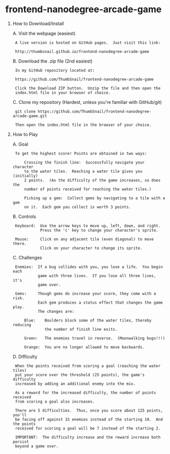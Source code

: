 frontend-nanodegree-arcade-game
===============================

1. How to Download/Install

    A. Visit the webpage (easiest)

    	A live version is hosted on GitHub pages.  Just visit this link:

    	http://thumbsnail.github.io/frontend-nanodegree-arcade-game

    B. Download the .zip file (2nd easiest)

    	In my GitHub repository located at:

    	https://github.com/ThumbSnail/frontend-nanodegree-arcade-game

    	Click the Download ZIP button.  Unzip the file and then open the
    	index.html file in your browser of choice.

    C. Clone my repository (Hardest, unless you're familiar with GitHub/git)

    	git clone https://github.com/ThumbSnail/frontend-nanodegree-arcade-game.git

    	Then open the index.html file in the browser of your choice.

2. How to Play

    A. Goal

	    To get the highest score! Points are obtained in two ways:

	        Crossing the finish line:  Successfully navigate your character
	        to the water tiles.  Reaching a water tile gives you (initially)
	        2 points.  (As the difficulty of the game increases, so does the
	        number of points received for reaching the water tiles.)

	        Picking up a gem:  Collect gems by navigating to a tile with a gem
	        on it.  Each gem you collect is worth 3 points.

    B. Controls

	    Keyboard:  Use the arrow keys to move up, left, down, and right.
	               Press the 'c' key to change your character's sprite.

	    Mouse:     Click on any adjacent tile (even diagonal) to move there.
	               Click on your character to change its sprite.

    C. Challenges

	    Enemies:  If a bug collides with you, you lose a life.  You begin each
	              game with three lives.  If you lose all three lives, it's
	              game over.

	    Gems:     Though gems do increase your score, they come with a risk.
	              Each gem produces a status effect that changes the game play.
	              The changes are:

	        Blue:    Boulders block some of the water tiles, thereby reducing
	                 the number of finish line exits.

	        Green:   The enemies travel in reverse.  (Moonwalking bugs!!!)

	        Orange:  You are no longer allowed to move backwards.

	D. Difficulty

		When the points received from scoring a goal (reaching the water tiles)
		put your score over the threshold (25 points), the game's difficulty
		increased by adding an additional enemy into the mix.

		As a reward for the increased difficulty, the number of points received
		from scoring a goal also increases.

		There are 5 difficulties.  Thus, once you score about 125 points, you'll
		be facing off against 15 enemies instead of the starting 10.  And the points
		received for scoring a goal will be 7 instead of the starting 2.

		IMPORTANT:  The difficulty increase and the reward increase both persist
		beyond a game over.
		
